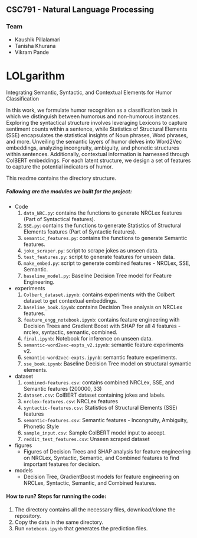 ## CSC791 - Natural Language Processing

### Team 

- Kaushik Pillalamari 
- Tanisha Khurana 
- Vikram Pande
  
# LOLgarithm
Integrating Semantic, Syntactic, and Contextual Elements for Humor Classification

In this work, we formulate humor recognition as a classification task in which we distinguish between humorous and non-humorous instances.
Exploring the syntactical structure involves leveraging Lexicons to capture sentiment counts within a sentence, while Statistics of Structural Elements (SSE) encapsulates the statistical insights of Noun phrases, Word phrases, and more. Unveiling the semantic layers of humor delves into Word2Vec embeddings, analyzing incongruity, ambiguity, and phonetic structures within sentences. Additionally, contextual information is harnessed through ColBERT embeddings. For each latent structure, we design a set of
features to capture the potential indicators of humor. 

This readme contains the directory structure. 

##### Following are the modules we built for the project:
- Code
  1.  ```data_NRC.py```: contains the functions to generate NRCLex features (Part of Syntactical features).
  2.  ```SSE.py```: contains the functions to generate Statistics of Structural Elements features (Part of Syntactic features).
  3.  ```semantic_features.py```: contains the functions to generate Semantic features.
  4.  ```joke_scraper.py```: script to scrape jokes as unseen data.
  5.  ```test_features.py```: script to generate features for unseen data.
  6.  ```make_embed.py```: script to generate combined features - NRCLex, SSE, Semantic.
  7.  ```baseline_model.py```: Baseline Decision Tree model for Feature Engineering.
- experiments
  1.  ```Colbert_dataset.ipynb```: contains experiments with the Colbert dataset to get contextual embeddings.
  2.  ```baseline_book.ipynb```: contains Decision Tree analysis on NRCLex features.
  3.  ```feature_engg_notebook.ipynb```: contains feature engineering with Decision Trees and Gradient Boost with SHAP for all 4 features - nrclex, syntactic, semantic, combined.
  4.  ```final.ipynb```: Notebook for inference on unseen data.
  5.  ```semantic-word2vec-expts_v2.ipynb```: semantic feature experiments v2.
  6.  ```semantic-word2vec-expts.ipynb```: semantic feature experiments.
  7.  ```sse_book.ipynb```: Baseline Decision Tree model on structural symantic elements.
- dataset
  1. ```combined-features.csv```: contains combined NRCLex, SSE, and Semantic features (200000, 33)
  2. ```dataset.csv```: ColBERT dataset containing jokes and labels.
  3. ```nrclex-features.csv```: NRCLex features
  4. ```syntactic-features.csv```: Statistics of Structural Elements (SSE) features
  5. ```semantic-features.csv```: Semantic features - Incongruity, Ambiguity, Phonetic Style
  6. ```sample_input.csv```: Sample ColBERT model input to accept.
  7. ```reddit_test_features.csv```: Unseen scraped dataset
- figures
  - Figures of Decision Trees and SHAP analysis for feature engineering on NRCLex, Syntactic, Semantic, and Combined features to find important features for decision.
- models
  - Decision Tree, GradientBoost models for feature engineering on NRCLex, Syntactic, Semantic, and Combined features.

#### How to run? Steps for running the code:
1. The directory contains all the necessary files, download/clone the repository.
2. Copy the data in the same  directory.
3. Run ```notebook.ipynb``` that generates the prediction files.
